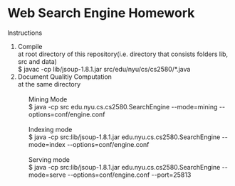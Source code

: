 Web Search Engine Homework
===
Instructions  
<ol>
<li> Compile<br>
  at root directory of this repository(i.e. directory that consists folders lib, src and data)<br>
  $ javac -cp lib/jsoup-1.8.1.jar src/edu/nyu/cs/cs2580/*.java<br>
</li>
<li> Document Qualitiy Computation<br>
  at the same directory<br><br>
  <ul>
  Mining Mode<br>
  $ java -cp src edu.nyu.cs.cs2580.SearchEngine --mode=mining --options=conf/engine.conf<br><br>
  </ul>
  <ul>
  Indexing mode<br>
  $ java -cp src:lib/jsoup-1.8.1.jar edu.nyu.cs.cs2580.SearchEngine --mode=index --options=conf/engine.conf<br><br>
  </ul>
  <ul>
  Serving mode<br>
  $ java -cp src:lib/jsoup-1.8.1.jar edu.nyu.cs.cs2580.SearchEngine --mode=serve --options=conf/engine.conf --port=25813<br><br>
  </ul>
</li>
</ol>
